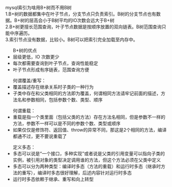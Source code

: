 mysql索引为啥用B+树而不用B树</br>
1.B+树的数据都集中在叶子节点，分支节点只负责索引。B树的分支节点也有数据。B+树的层高会小于B树平均的IO次数会远大于B+树</br>
2.B+树更擅长范围查询，叶子节点数据是按顺序放置的双向链表。B树范围查询只能中序遍历。</br> 
3.索引节点没有数据，比较小。B树可以把索引完全加载至内存中。</br>
<ul>B+树的优点
<li>层级更低，IO 次数更少</li>
<li>每次都需要查询到叶子节点，查询性能稳定</li>
<li>叶子节点形成有序链表，范围查询方便</li>
</ul>

<ul>何谓覆盖/重写：
<li>覆盖描述存在继承关系时子类的一种行为</li>
<li>子类中存在和父类相同的方法即为覆盖，何谓相同方法请牢记前面的描述，方法名和参数相同，包括参数个数、类型、顺序</li>
</ul>

<ul>何谓重载：
<li>重载是指一个类里面（包括父类的方法）存在方法名相同，但是参数不一样的方法，参数不一样可以是不同的参数个数、类型或顺序</li>
<li>如果仅仅是修饰符、返回值、throw的异常不同，那这是2个相同的方法，编译都通不过，更不要说重载了</li>
</ul>

<ul>定义多态：
<li>多态可以说是“一个接口，多种实现”或者说是父类的引用变量可以指向子类的实例，被引用对象的类型决定调用谁的方法，但这个方法必须在父类中定义
<li>多态可以分为两种类型：编译时多态（方法的重载）和运行时多态（继承时方法的重写），编译时多态很好理解，后述内容针对运行时多态
<li>运行时多态依赖于继承、重写和向上转型
</ul>
